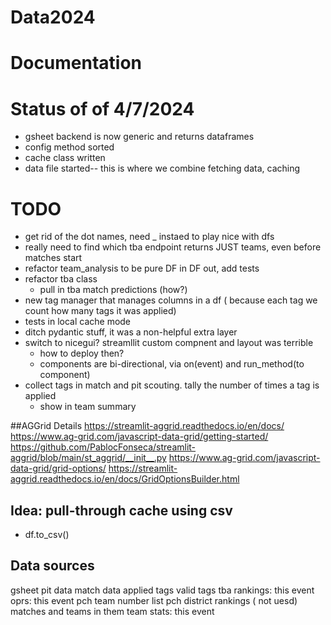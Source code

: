 # Data2024

# Documentation

# Status of of 4/7/2024
* gsheet backend is now generic and returns dataframes
* config method sorted
* cache class written
* data file started-- this is where we combine fetching data, caching

# TODO
* get rid of the dot names, need _ instaed to play nice with dfs
* really need to find which tba endpoint returns JUST teams, even before matches start
* refactor team_analysis to be pure DF in DF out, add tests
* refactor tba class
  * pull in tba match predictions (how?)
* new tag manager that manages columns in a df ( because each tag we count how many tags it was applied)
* tests in local cache mode
* ditch pydantic stuff, it was a non-helpful extra layer
* switch to nicegui? streamllit custom compnent and layout was terrible
  * how to deploy then?
  * components are bi-directional, via on(event) and run_method(to component)
* collect tags in match and pit scouting. tally the number of times a tag is applied
  * show in team summary
    
##AGGrid Details
https://streamlit-aggrid.readthedocs.io/en/docs/
https://www.ag-grid.com/javascript-data-grid/getting-started/
https://github.com/PablocFonseca/streamlit-aggrid/blob/main/st_aggrid/__init__.py
https://www.ag-grid.com/javascript-data-grid/grid-options/
https://streamlit-aggrid.readthedocs.io/en/docs/GridOptionsBuilder.html



## Idea: pull-through cache using csv
 * df.to_csv()

## Data sources
gsheet
    pit data
    match data
    applied tags
    valid tags
tba
    rankings: this event
    oprs: this event
    pch team number list
    pch district rankings ( not uesd)
    matches and teams in them
    team stats: this event